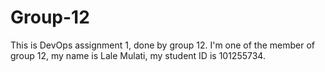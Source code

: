 # Group-12
This is DevOps assignment 1, done by group 12. I'm one of the member of group 12, my name is Lale Mulati, my student ID is 101255734. 